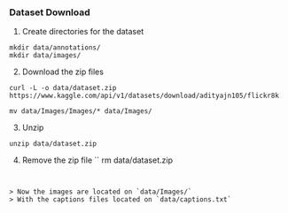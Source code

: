 ### Dataset Download
1. Create directories for the dataset
```
mkdir data/annotations/
mkdir data/images/
```

2. Download the zip files
```
curl -L -o data/dataset.zip https://www.kaggle.com/api/v1/datasets/download/adityajn105/flickr8k
```

```
mv data/Images/Images/* data/Images/
```

3. Unzip
```
unzip data/dataset.zip
```

4. Remove the zip file
``
rm data/dataset.zip
```


> Now the images are located on `data/Images/`
> With the captions files located on `data/captions.txt`

